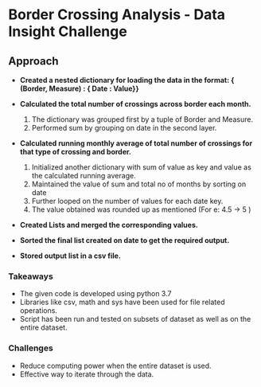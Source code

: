 # Border Crossing Analysis - Data Insight Challenge

## Approach

* **Created a nested dictionary for loading the data in the format: 
           { (Border, Measure) : { Date : Value}}**
* **Calculated the total number of crossings across border each month.**
  1. The dictionary was grouped first by a tuple of Border and Measure.
  2. Performed sum by grouping on date in the second layer.
  
* **Calculated running monthly average of total number of crossings for that type of crossing and border.**
  1. Initialized another dictionary with sum of value as key and value as the calculated running average.
  2. Maintained the value of sum and total no of months by sorting on date
  3. Further looped on the number of values for each date key.
  4. The value obtained was rounded up as mentioned (For e: 4.5 -> 5 )
  
* **Created Lists and merged the corresponding values.**

* **Sorted the final list created on date to get the required output.**

* **Stored output list in a csv file.**
  
### Takeaways
* The given code is developed using python 3.7
* Libraries like csv, math and sys have been used for file related operations.
* Script has been run and tested on subsets of dataset as well as on the entire dataset.

### Challenges
* Reduce computing power when the entire dataset is used.
* Effective way to iterate through the data.
